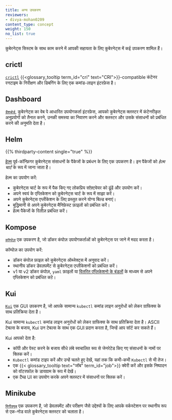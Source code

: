 ```yaml
---
title: अन्य उपकरण
reviewers:
- divya-mohan0209
content_type: concept
weight: 150
no_list: true
---
```


<!--Overview-->
कुबेरनेट्स सिस्टम के साथ काम करने में आपकी सहायता के लिए कुबेरनेट्स में कई उपकरण शामिल हैं।

<!--body-->

## crictl

[`crictl`](https://github.com/kubernetes-sigs/cri-tools) 
{{<glossary_tooltip term_id="cri" text="CRI">}}-compatible कंटेनर रनटाइम के 
निरीक्षण और डिबगिंग के लिए एक कमांड-लाइन इंटरफ़ेस है।

## Dashboard

[`डैशबोर्ड`](/docs/tasks/access-application-cluster/web-ui-dashboard/), कुबेरनेट्स का 
वेब पे आधारित उपयोगकर्ता इंटरफ़ेस, आपको कुबेरनेट्स क्लस्टर में कंटेनरीकृत अनुप्रयोगों को तैनात करने, 
उनकी समस्या का निवारण करने और क्लस्टर और उसके संसाधनों को प्रबंधित करने की अनुमति देता है।

## Helm
{{% thirdparty-content single="true" %}}

[हेल्म](https://helm.sh/) पूर्व-कॉन्फ़िगर कुबेरनेट्स संसाधनों के पैकेजों के प्रबंधन के लिए एक उपकरण है। 
इन पैकेजों को _हेल्म चार्ट_ के रूप में जाना जाता है।

हेल्म का उपयोग करें:

* कुबेरनेट्स चार्ट के रूप में पैक किए गए लोकप्रिय सॉफ़्टवेयर को ढूंढें और उपयोग करें।
* अपने स्वयं के एप्लिकेशन को कुबेरनेट्स चार्ट के रूप में साझा करें।
* अपने कुबेरनेट्स एप्लीकेशन के लिए प्रस्तुत करने योग्य बिल्ड बनाएं।
* बुद्धिमानी से अपने कुबेरनेट्स मैनिफ़ेस्ट फ़ाइलों को प्रबंधित करें।
* हेल्म पैकेजों के रिलीज़ प्रबंधित करें।

## Kompose

[`कॉम्पोज़`](https://github.com/kubernetes/kompose) एक उपकरण है, जो डॉकर कंपोज़ उपयोगकर्ताओं 
को कुबेरनेट्स पर जाने में मदद करता है।

कॉम्पोज़ का उपयोग करें:

* डॉकर कंपोज़ फ़ाइल को कुबेरनेट्स ऑब्जेक्ट्स में अनुवाद करें।
* स्थानीय डॉकर डेवलपमेंट से कुबेरनेट्स एप्लीकेशनों को प्रबंधित करें।
* v1 या v2 डॉकर कंपोज़, `yaml` फ़ाइलों या
  [वितरित एप्लिकेशनो के बंडलों](https://docs.docker.com/compose/bundles/) के माध्यम से अपने एप्लिकेशन
  को प्रबंधित कऱे।

## Kui

[`Kui`](https://github.com/kubernetes-sigs/kui) एक GUI उपकरण है, जो आपके सामान्य `kubectl` 
कमांड लाइन अनुरोधों को लेकर ग्राफिक्स के साथ प्रतिक्रिया देता है।

Kui सामान्य `kubectl` कमांड लाइन अनुरोधों को लेकर ग्राफिक्स के साथ प्रतिक्रिया देता है। ASCII टेबल्स के बजाय, 
Kui उन टेबल्स के साथ एक GUI प्रदान करता है, जिन्हें आप सॉर्ट कर सकते हैं।

Kui आपको देता है:

* कॉपी और पेस्ट करने के बजाय सीधे लंबे स्वचालित रूप से जेनरेटेड किए गए संसाधनों के नामों पर क्लिक करें।
* `Kubectl` कमांड टाइप करें और उन्हें चलते हुए देखें, यहां तक ​​कि कभी-कभी `Kubectl` से भी तेज।
* एक {{< glossary_tooltip text="जॉब" term_id="job">}} क्वेरी करें और इसके निष्पादन को
  वॉटरफॉल के डायग्राम के रूप में देखें।
* एक टैब्ड UI का उपयोग करके अपने क्लस्टर में संसाधनों पर क्लिक करें।

## Minikube

[`मिनीक्यूब`](https://minikube.sigs.k8s.io/docs/) एक उपकरण है, जो डेवलपमेंट और परीक्षण जैसे उद्देश्यों 
के लिए आपके वर्कस्टेशन पर स्थानीय रूप से एक-नोड वाले कुबेरनेट्स क्लस्टर को चलाता है।
